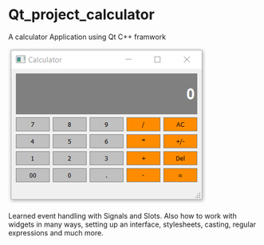 # Qt_project_calculator
A calculator Application using Qt C++ framwork
<div style="align:center">
  <img src ="/myapp.PNG"/>
</div>

 Learned event handling with Signals and Slots. Also how to work with widgets in many ways, setting up an interface, stylesheets, casting, regular expressions and much more.
